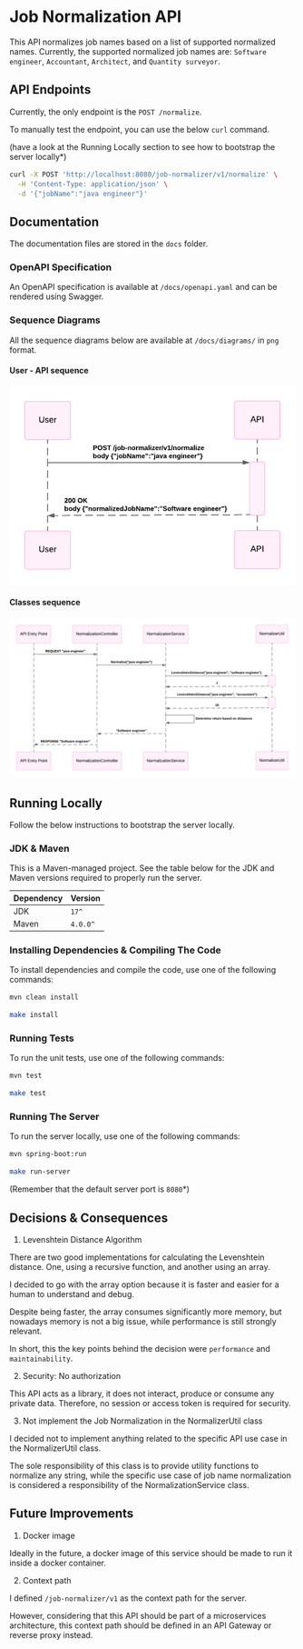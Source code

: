 # Job Normalization API

This API normalizes job names based on a list of supported normalized names.
Currently, the supported normalized job names are: `Software engineer`, `Accountant`, `Architect`, and `Quantity surveyor`.

## API Endpoints

Currently, the only endpoint is the `POST /normalize`.

To manually test the endpoint, you can use the below `curl` command.

(have a look at the Running Locally section to see how to bootstrap the server locally*)

```bash
curl -X POST 'http://localhost:8080/job-normalizer/v1/normalize' \
  -H 'Content-Type: application/json' \
  -d '{"jobName":"java engineer"}'
```

## Documentation

The documentation files are stored in the `docs` folder.

### OpenAPI Specification

An OpenAPI specification is available at `/docs/openapi.yaml` and can be rendered using Swagger.

### Sequence Diagrams

All the sequence diagrams below are available at `/docs/diagrams/` in `png` format.

#### User - API sequence

![User - API sequence](docs/diagrams/Sequence%20User-API%20interaction.png)

#### Classes sequence

![Classes sequence](docs/diagrams/Sequence%20classes%20interaction.png)

## Running Locally

Follow the below instructions to bootstrap the server locally.

### JDK & Maven

This is a Maven-managed project. See the table below for the JDK and Maven versions required to properly run the server.

| Dependency | Version |
|------------|---------|
|JDK         |`17^`    |
|Maven       |`4.0.0^` |

### Installing Dependencies & Compiling The Code

To install dependencies and compile the code, use one of the following commands:

```bash
mvn clean install
```

```bash
make install
```

### Running Tests

To run the unit tests, use one of the following commands:

```bash
mvn test
```

```bash
make test
```

### Running The Server

To run the server locally, use one of the following commands:

```bash
mvn spring-boot:run
```

```bash
make run-server
```

(Remember that the default server port is `8080`*)

## Decisions & Consequences

1.  Levenshtein Distance Algorithm

There are two good implementations for calculating the Levenshtein distance. One, using a recursive function, and another using an array.

I decided to go with the array option because it is faster and easier for a human to understand and debug.

Despite being faster, the array consumes significantly more memory, but nowadays memory is not a big issue, while performance is still strongly relevant.

In short, this the key points behind the decision were `performance` and `maintainability`.

2.  Security: No authorization

This API acts as a library, it does not interact, produce or consume any private data. Therefore, no session or access token is required for security.

3.  Not implement the Job Normalization in the NormalizerUtil class

I decided not to implement anything related to the specific API use case in the NormalizerUtil class. 

The sole responsibility of this class is to provide utility functions to normalize any string, while the specific use case of job name normalization is considered a responsibility of the NormalizationService class.

## Future Improvements

1.  Docker image

Ideally in the future, a docker image of this service should be made to run it inside a docker container.

2.  Context path

I defined `/job-normalizer/v1` as the context path for the server. 

However, considering that this API should be part of a microservices architecture, this context path should be defined in an API Gateway or reverse proxy instead.
